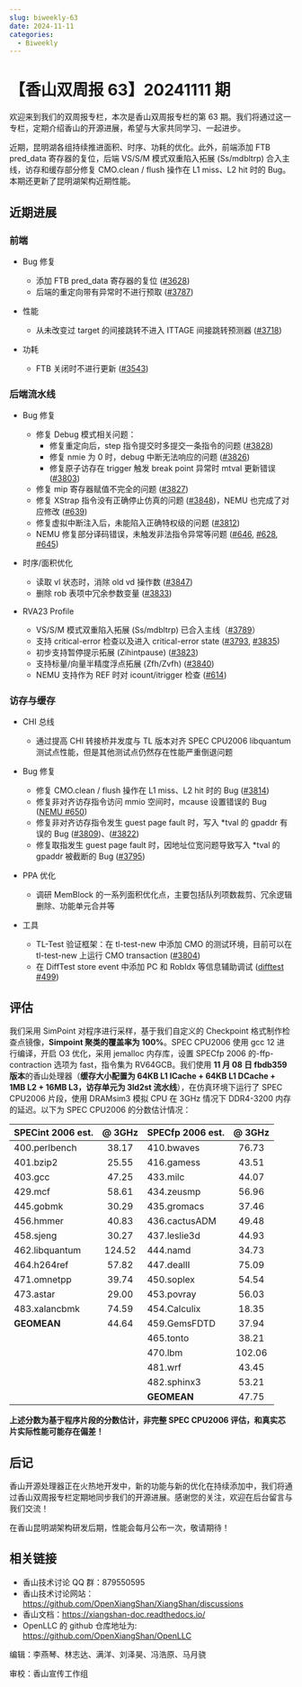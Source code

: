 ```yaml
---
slug: biweekly-63
date: 2024-11-11
categories:
  - Biweekly
---
```


# 【香山双周报 63】20241111 期

欢迎来到我们的双周报专栏，本次是香山双周报专栏的第 63 期。我们将通过这一专栏，定期介绍香山的开源进展，希望与大家共同学习、一起进步。

近期，昆明湖各组持续推进面积、时序、功耗的优化。此外，前端添加 FTB pred_data 寄存器的复位，后端 VS/S/M 模式双重陷入拓展 (Ss/mdbltrp) 合入主线，访存和缓存部分修复 CMO.clean / flush 操作在 L1 miss、L2 hit 时的 Bug。本期还更新了昆明湖架构近期性能。


<!-- more -->

## 近期进展

### 前端

- Bug 修复
    - 添加 FTB pred_data 寄存器的复位 ([#3628](https://github.com/OpenXiangShan/XiangShan/pull/3628))
    - 后端的重定向带有异常时不进行预取 ([#3787](https://github.com/OpenXiangShan/XiangShan/pull/3787))

- 性能
    - 从未改变过 target 的间接跳转不进入 ITTAGE 间接跳转预测器 ([#3718](https://github.com/OpenXiangShan/XiangShan/pull/3718))

- 功耗
    - FTB 关闭时不进行更新 ([#3543](https://github.com/OpenXiangShan/XiangShan/pull/3543))

### 后端流水线

- Bug 修复
    - 修复 Debug 模式相关问题：
        - 修复重定向后，step 指令提交时多提交一条指令的问题 ([#3828](https://github.com/OpenXiangShan/XiangShan/pull/3828))
        - 修复 nmie 为 0 时，debug 中断无法响应的问题 ([#3826](https://github.com/OpenXiangShan/XiangShan/pull/3826))
        - 修复原子访存在 trigger 触发 break point 异常时 mtval 更新错误 ([#3803](https://github.com/OpenXiangShan/XiangShan/pull/3803))
    - 修复 mip 寄存器赋值不完全的问题 ([#3827](https://github.com/OpenXiangShan/XiangShan/pull/3827))
    - 修复 XStrap 指令没有正确停止仿真的问题 ([#3848](https://github.com/OpenXiangShan/XiangShan/pull/3848))，NEMU 也完成了对应修改 ([#639](https://github.com/OpenXiangShan/NEMU/pull/639))
    - 修复虚拟中断注入后，未能陷入正确特权级的问题 ([#3812](https://github.com/OpenXiangShan/XiangShan/pull/3812))
    - NEMU 修复部分译码错误，未触发非法指令异常等问题 ([#646](https://github.com/OpenXiangShan/NEMU/pull/646), [#628](https://github.com/OpenXiangShan/NEMU/pull/628), [#645](https://github.com/OpenXiangShan/NEMU/pull/645))

- 时序/面积优化
    - 读取 vl 状态时，消除 old vd 操作数 ([#3847](https://github.com/OpenXiangShan/XiangShan/pull/3847))
    - 删除 rob 表项中冗余参数变量 ([#3833](https://github.com/OpenXiangShan/XiangShan/pull/3833))

- RVA23 Profile
    - VS/S/M 模式双重陷入拓展 (Ss/mdbltrp) 已合入主线（[#3789](https://github.com/OpenXiangShan/XiangShan/pull/3789)）
    - 支持 critical-error 检查以及进入 critical-error state ([#3793](https://github.com/OpenXiangShan/XiangShan/pull/3793), [#3835](https://github.com/OpenXiangShan/XiangShan/pull/3835))
    - 初步支持暂停提示拓展 (Zihintpause) ([#3823](https://github.com/OpenXiangShan/XiangShan/pull/3823))
    - 支持标量/向量半精度浮点拓展 (Zfh/Zvfh) ([#3840](https://github.com/OpenXiangShan/XiangShan/pull/3840))
    - NEMU 支持作为 REF 时对 icount/itrigger 检查 ([#614](https://github.com/OpenXiangShan/NEMU/pull/614))

### 访存与缓存

- CHI 总线
    - 通过提高 CHI 转接桥并发度与 TL 版本对齐 SPEC CPU2006 libquantum 测试点性能，但是其他测试点仍然存在性能严重倒退问题

- Bug 修复
    - 修复 CMO.clean / flush 操作在 L1 miss、L2 hit 时的 Bug ([#3814](https://github.com/OpenXiangShan/XiangShan/pull/3814))
    - 修复非对齐访存指令访问 mmio 空间时，mcause 设置错误的 Bug ([NEMU #650](https://github.com/OpenXiangShan/NEMU/pull/650))
    - 修复非对齐访存指令发生 guest page fault 时，写入 *tval 的 gpaddr 有误的 Bug ([#3809](https://github.com/OpenXiangShan/XiangShan/pull/3809))、([#3822](https://github.com/OpenXiangShan/XiangShan/pull/3822))
    - 修复取指发生 guest page fault 时，因地址位宽问题导致写入 *tval 的 gpaddr 被截断的 Bug ([#3795](https://github.com/OpenXiangShan/XiangShan/pull/3795))

- PPA 优化
    - 调研 MemBlock 的一系列面积优化点，主要包括队列项数裁剪、冗余逻辑删除、功能单元合并等

- 工具
    - TL-Test 验证框架：在 tl-test-new 中添加 CMO 的测试环境，目前可以在 tl-test-new 上运行 CMO transaction ([#3804](https://github.com/OpenXiangShan/XiangShan/pull/3804))
    - 在 DiffTest store event 中添加 PC 和 RobIdx 等信息辅助调试 ([difftest #499](https://github.com/OpenXiangShan/difftest/pull/499))



## 评估

我们采用 SimPoint 对程序进行采样，基于我们自定义的 Checkpoint 格式制作检查点镜像，**Simpoint 聚类的覆盖率为 100%**。SPEC CPU2006 使用 gcc 12 进行编译，开启 O3 优化，采用 jemalloc 内存库，设置 SPECfp 2006 的-ffp-contraction 选项为 fast，指令集为 RV64GCB。我们使用 **11 月 08 日 fbdb359 版本**的香山处理器（**缓存大小配置为 64KB L1 ICache + 64KB L1 DCache + 1MB L2 + 16MB L3，访存单元为 3ld2st 流水线**），在仿真环境下运行了 SPEC CPU2006 片段，使用 DRAMsim3 模拟 CPU 在 3GHz 情况下 DDR4-3200 内存的延迟。以下为 SPEC CPU2006 的分数估计情况：

| SPECint 2006 est. | @ 3GHz | SPECfp 2006 est.  | @ 3GHz |
| :---------------- | :----: | :---------------- | :----: |
| 400.perlbench     | 38.17  | 410.bwaves        | 76.73  |
| 401.bzip2         | 25.55  | 416.gamess        | 43.51  |
| 403.gcc           | 47.25  | 433.milc          | 44.07  |
| 429.mcf           | 58.61  | 434.zeusmp        | 56.96  |
| 445.gobmk         | 30.29  | 435.gromacs       | 37.46  |
| 456.hmmer         | 40.83  | 436.cactusADM     | 49.48  |
| 458.sjeng         | 30.27  | 437.leslie3d      | 44.93  |
| 462.libquantum    | 124.52 | 444.namd          | 34.73  |
| 464.h264ref       | 57.82  | 447.dealII        | 75.09  |
| 471.omnetpp       | 39.74  | 450.soplex        | 54.54  |
| 473.astar         | 29.00  | 453.povray        | 56.03  |
| 483.xalancbmk     | 74.59  | 454.Calculix      | 18.35  |
| **GEOMEAN**       | 44.64  | 459.GemsFDTD      | 37.94  |
|                   |        | 465.tonto         | 38.21  |
|                   |        | 470.lbm           | 102.06 |
|                   |        | 481.wrf           | 43.45  |
|                   |        | 482.sphinx3       | 53.21  |
|                   |        | **GEOMEAN**       | 47.75  |

**上述分数为基于程序片段的分数估计，非完整 SPEC CPU2006 评估，和真实芯片实际性能可能存在偏差！**

## 后记

香山开源处理器正在火热地开发中，新的功能与新的优化在持续添加中，我们将通过香山双周报专栏定期地同步我们的开源进展。感谢您的关注，欢迎在后台留言与我们交流！

在香山昆明湖架构研发后期，性能会每月公布一次，敬请期待！

## 相关链接

* 香山技术讨论 QQ 群：879550595
* 香山技术讨论网站：https://github.com/OpenXiangShan/XiangShan/discussions
* 香山文档：https://xiangshan-doc.readthedocs.io/
* OpenLLC 的 github 仓库地址为: https://github.com/OpenXiangShan/OpenLLC

编辑：李燕琴、林志达、满洋、刘泽昊、冯浩原、马月骁

审校：香山宣传工作组
